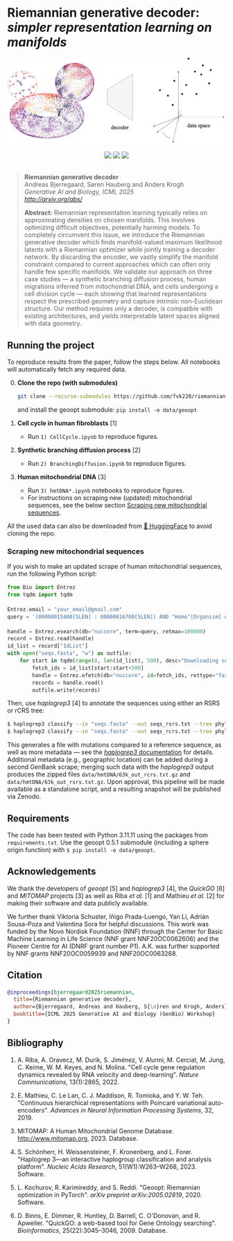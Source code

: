 # Riemannian generative decoder: <br>*simpler representation learning on manifolds*

![RGD logo](data/frontpage_rgd.png)

<div align="center">
<a href="https://yhsure.github.io/riemannian-generative-decoder/" target="_blank"><img src=https://img.shields.io/badge/Website-github.io-green.svg></a>
<a href="https://arxiv.org/abs/" target="_blank"><img src=https://img.shields.io/badge/arXiv-Paper-b5212f.svg?logo=arxiv></a>
<a href="https://huggingface.co/datasets/yhsure/riemannian-generative-decoder/tree/main" target="_blank"><img src=https://img.shields.io/badge/%F0%9F%A4%97%20HuggingFace-Data-27b3b4.svg></a>
</div><br>

> **Riemannian generative decoder**<br>
> Andreas Bjerregaard, Søren Hauberg and Anders Krogh<br>
> *Generative AI and Biology, ICML 2025*<br>
> <a href="http://arxiv.org/abs/" target="_blank">*http://arxiv.org/abs/* </a> <br>
> 
> **Abstract:**
> Riemannian representation learning typically relies on approximating densities on chosen manifolds. This involves optimizing difficult objectives, potentially harming models. To completely circumvent this issue, we introduce the Riemannian generative decoder which finds manifold-valued maximum likelihood latents with a Riemannian optimizer while jointly training a decoder network. By discarding the encoder, we vastly simplify the manifold constraint compared to current approaches which can often only handle few specific manifolds. We validate our approach on three case studies — a synthetic branching diffusion process, human migrations inferred from mitochondrial DNA, and cells undergoing a cell division cycle — each showing that learned representations respect the prescribed geometry and capture intrinsic non-Euclidean structure. Our method requires only a decoder, is compatible with existing architectures, and yields interpretable latent spaces aligned with data geometry. 

## Running the project
To reproduce results from the paper, follow the steps below. All notebooks will automatically fetch any required data. 


0. **Clone the repo (with submodules)**  
   ```bash
   git clone --recurse-submodules https://github.com/fvk220/riemannian-generative-decoder.git
   ```
   and install the geoopt submodule: `pip install -e data/geoopt`

1. **Cell cycle in human fibroblasts** [1]
   - Run `1) CellCycle.ipynb` to reproduce figures.

2. **Synthetic branching diffusion process** [2]
   - Run `2) BranchingDiffusion.ipynb` to reproduce figures.

3. **Human mitochondrial DNA** [3]
   - Run `3) hmtDNA*.ipynb` notebooks to reproduce figures.  
   - For instructions on scraping new (updated) mitochondrial sequences, see the below section [Scraping new mitochondrial sequences](#scraping-new-mitochondrial-sequences).

All the used data can also be downloaded from [🤗 HuggingFace](https://huggingface.co/datasets/yhsure/riemannian-generative-decoder/tree/main) to avoid cloning the repo.


### Scraping new mitochondrial sequences
If you wish to make an updated scrape of human mitochondrial sequences, run the following Python script:
```python
from Bio import Entrez
from tqdm import tqdm

Entrez.email = "your_email@gmail.com"
query = '(00000015400[SLEN] : 00000016700[SLEN]) AND "Homo"[Organism] AND mitochondrion[FILT] NOT (unverified[All Fields] OR ("Homo sapiens subsp. \'Denisova\'"[Organism] OR Homo sp. Altai[All Fields]) OR ("Homo sapiens subsp. \'Denisova\'"[Organism] OR Denisova hominin[All Fields]) OR neanderthalensis[All Fields] OR heidelbergensis[All Fields] OR consensus[All Fields])'

handle = Entrez.esearch(db="nuccore", term=query, retmax=100000)
record = Entrez.read(handle)
id_list = record["IdList"]
with open("seqs.fasta", "w") as outfile:
    for start in tqdm(range(0, len(id_list), 500), desc="Downloading sequences"):
        fetch_ids = id_list[start:start+500]
        handle = Entrez.efetch(db="nuccore", id=fetch_ids, rettype="fasta", retmode="text")
        records = handle.read()
        outfile.write(records)
```
Then, use *haplogrep3* [4] to annotate the sequences using either an RSRS or rCRS tree: 
```bash
$ haplogrep3 classify --in "seqs.fasta" --out seqs_rsrs.txt --tree phylotree-rsrs@17.0 --extend-report
$ haplogrep3 classify --in "seqs.fasta" --out seqs_rcrs.txt --tree phylotree-fu-rcrs@1.2 --extend-report
```
This generates a file with mutations compared to a reference sequence, as well as more metadata — see the [*haplogrep3* documentation][haplogrep] for details. Additional metadata (e.g., geographic location) can be added during a second GenBank scrape; merging such data with the *haplogrep3* output produces the zipped files `data/hmtDNA/63k_out_rcrs.txt.gz` and `data/hmtDNA/63k_out_rsrs.txt.gz`. Upon approval, this pipeline will be made available as a standalone script, and a resulting snapshot will be published via Zenodo.

## Requirements
The code has been tested with Python 3.11.11 using the packages from `requirements.txt`. Use the geoopt 0.5.1 submodule (including a sphere origin function) with `$ pip install -e data/geoopt`.


[hfibro]: https://zenodo.org/records/4719436/files/velocity_anndata_human_fibroblast_DeepCycle_ISMARA.h5ad?download=1
[branching]: https://github.com/emilemathieu/pvae/blob/master/pvae/datasets/datasets.py
[haplogrep]: https://haplogrep.readthedocs.io/

## Acknowledgements
We thank the developers of *geoopt* [5] and *haplogrep3* [4], the *QuickGO* [6] and *MITOMAP* projects [3] as well as Riba *et al.* [1] and Mathieu *et al.* [2] for making their software and data publicly available.

We further thank Viktoria Schuster, Iñigo Prada-Luengo, Yan Li, Adrián Sousa-Poza and Valentina Sora for helpful discussions. This work was funded by the Novo Nordisk Foundation (NNF) through the Center for Basic Machine Learning in Life Science (NNF grant <span style="word-break: break-all;">NNF20OC0062606</span>) and the Pioneer Centre for AI (DNRF grant number P1). A.K. was further supported by NNF grants <span style="word-break: break-all;">NNF20OC0059939</span> and <span style="word-break: break-all;">NNF20OC0063268</span>. 


## Citation
```bibtex
@inproceedings{bjerregaard2025riemannian,
  title={Riemannian generative decoder},
  author={Bjerregaard, Andreas and Hauberg, S{\o}ren and Krogh, Anders},
  booktitle={ICML 2025 Generative AI and Biology (GenBio) Workshop}
}
```


## Bibliography
1. A. Riba, A. Oravecz, M. Durik, S. Jiménez, V. Alunni, M. Cerciat, M. Jung, C. Keime, W. M. Keyes, and N. Molina. "Cell cycle gene regulation dynamics revealed by RNA velocity and deep-learning". *Nature Communications*, 13(1):2865, 2022.

2. E. Mathieu, C. Le Lan, C. J. Maddison, R. Tomioka, and Y. W. Teh. "Continuous hierarchical representations with Poincaré variational auto-encoders". *Advances in Neural Information Processing Systems*, 32, 2019.

3. MITOMAP: A Human Mitochondrial Genome Database. http://www.mitomap.org, 2023. Database.

4. S. Schönherr, H. Weissensteiner, F. Kronenberg, and L. Forer. "Haplogrep 3—an interactive haplogroup classification and analysis platform". *Nucleic Acids Research*, 51(W1):W263–W268, 2023. Software.

5. L. Kochurov, R. Karimireddy, and S. Reddi. "Geoopt: Riemannian optimization in PyTorch". *arXiv preprint arXiv:2005.02819*, 2020. Software.

6. D. Binns, E. Dimmer, R. Huntley, D. Barrell, C. O'Donovan, and R. Apweiler. "QuickGO: a web-based tool for Gene Ontology searching". *Bioinformatics*, 25(22):3045–3046, 2009. Database.
